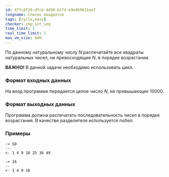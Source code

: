 ```yaml
---
id: 47fc8f28-dfcb-4d30-b1f4-e9e4b961bae7
longname: Список квадратов
tags: [cycle,easy]
checker: cmp_int_seq
time_limit: 1
real_time_limit: 1
max_vm_size: 64M
---
```



По данному натуральному числу *N* распечатайте все квадраты натуральных чисел, не превосходящие *N*, в порядке возрастания.

**ВАЖНО!** В данной задаче необходимо использовать цикл. 

### Формат входных данных

На вход программе передается целое число *N*, не превышающее 10000.

### Формат выходных данных

Программа должна распечатать последовательность чисел в порядке возрастания. В качестве разделителя используется побел.

### Примеры

```
-> 50
--
<- 1 4 9 16 25 36 49
```

```
-> 16
--
<- 1 4 9 16
```
